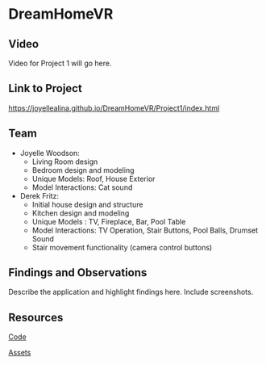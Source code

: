 # DreamHomeVR
## Video
Video for Project 1 will go here.
## Link to Project
https://joyellealina.github.io/DreamHomeVR/Project1/index.html
## Team
- Joyelle Woodson:
  * Living Room design
  * Bedroom design and modeling
  * Unique Models: Roof, House Exterior
  * Model Interactions: Cat sound
- Derek Fritz: 
  * Initial house design and structure
  * Kitchen design and modeling
  * Unique Models : TV, Fireplace, Bar, Pool Table
  * Model Interactions: TV Operation, Stair Buttons, Pool Balls, Drumset Sound
  * Stair movement functionality (camera control buttons)
  
## Findings and Observations
Describe the application and highlight findings here. Include screenshots.
## Resources
[Code](https://github.com/joyellealina/DreamHomeVR/blob/master/Project1/index.html)

[Assets](https://github.com/joyellealina/DreamHomeVR/tree/master/Project1/assets)
